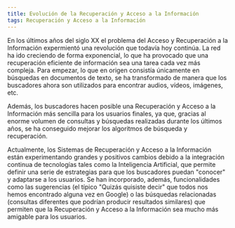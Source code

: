 ```yaml
---
title: Evolución de la Recuperación y Acceso a la Información
tags: Recuperación y Acceso a la Información
---
```

En los últimos años del siglo XX el problema del Acceso y Recuperación a la Información expermientó una revolución que todavía hoy continúa. La red ha ido creciendo de forma exponencial, lo que ha provocado que una recuperación eficiente de información sea una tarea cada vez más compleja. Para empezar, lo que en origen consistía únicamente en búsquedas en documentos de texto, se ha transformado de manera que los buscadores ahora son utilizados para encontrar audios, vídeos, imágenes, etc.

Además, los buscadores hacen posible una Recuperación y Acceso a la Información más sencilla para los usuarios finales, ya que, gracias al enorme volumen de consultas y búsquedas realizadas durante los últimos años, se ha conseguido mejorar los algoritmos de búsqueda y recuperación.

Actualmente, los Sistemas de Recuperación y Acceso a la Información están experimentando grandes y positivos cambios debido a la integración continua de tecnologías tales como la Inteligencia Artificial, que permite definir una serie de estrategias para que los buscadores puedan "conocer" y adaptarse a los usuarios. 
Se han incorporado, además, funcionalidades como las sugerencias (el típico "Quizás quisiste decir" que todos nos hemos encontrado alguna vez en Google) o las búsquedas relacionadas (consultas diferentes que podrían producir resultados similares) que permiten que la Recuperación y Acceso a la Información sea mucho más amigable para los usuarios.
 

<!--more-->
